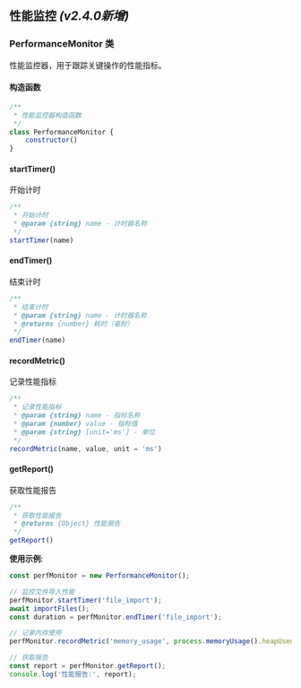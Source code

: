## 性能监控 *(v2.4.0新增)*

### PerformanceMonitor 类

性能监控器，用于跟踪关键操作的性能指标。

#### 构造函数

```javascript
/**
 * 性能监控器构造函数
 */
class PerformanceMonitor {
    constructor()
}
```

#### startTimer()
开始计时

```javascript
/**
 * 开始计时
 * @param {string} name - 计时器名称
 */
startTimer(name)
```

#### endTimer()
结束计时

```javascript
/**
 * 结束计时
 * @param {string} name - 计时器名称
 * @returns {number} 耗时（毫秒）
 */
endTimer(name)
```

#### recordMetric()
记录性能指标

```javascript
/**
 * 记录性能指标
 * @param {string} name - 指标名称
 * @param {number} value - 指标值
 * @param {string} [unit='ms'] - 单位
 */
recordMetric(name, value, unit = 'ms')
```

#### getReport()
获取性能报告

```javascript
/**
 * 获取性能报告
 * @returns {Object} 性能报告
 */
getReport()
```

**使用示例**:
```javascript
const perfMonitor = new PerformanceMonitor();

// 监控文件导入性能
perfMonitor.startTimer('file_import');
await importFiles();
const duration = perfMonitor.endTimer('file_import');

// 记录内存使用
perfMonitor.recordMetric('memory_usage', process.memoryUsage().heapUsed, 'bytes');

// 获取报告
const report = perfMonitor.getReport();
console.log('性能报告:', report);
```
